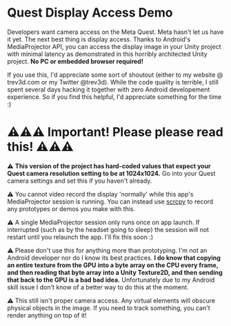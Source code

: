 # Quest Display Access Demo

Developers want camera access on the Meta Quest. Meta hasn't let us have it yet. The next best thing is display access. Thanks to Android's MediaProjector API, you can access the display image in your Unity project with minimal latency as demonstrated in this horribly architected Unity project. **No PC or embedded browser required!**

If you use this, I'd appreciate some sort of shoutout (either to my website @ trev3d.com or my Twitter @trev3d). While the code quality is terrible, I still spent several days hacking it together with zero Android developement experience. So if you find this helpful, I'd appreciate something for the time :)

# ⚠️⚠️⚠️  Important! Please please read this! ⚠️⚠️⚠️

⚠️ **This version of the project has hard-coded values that expect your Quest camera resolution setting to be at 1024x1024.**
Go into your Quest camera settings and set this if you haven't already.

⚠️ You cannot video record the display 'normally' while this app's MediaProjector session is running. You can instead use [scrcpy](https://github.com/Genymobile/scrcpy) to record any prototypes or demos you make with this.

⚠️ A single MediaProjector session only runs once on app launch. If interrupted (such as by the headset going to sleep) the session will not restart until you relaunch the app. I'll fix this soon :)

⚠️ Please don't use this for anything more than prototyping. I'm not an Android developer nor do I know its best practices. **I do know that copying an entire texture from the GPU into a byte array on the CPU every frame, and then reading that byte array into a Unity Texture2D, and then sending that back to the GPU is a bad bad idea.** Unfortunately due to my Android skill issue I don't know of a better way to do this at the moment.

⚠️ This still isn't proper camera access. Any virtual elements will obscure physical objects in the image. If you need to track something, you can't render anything on top of it!

